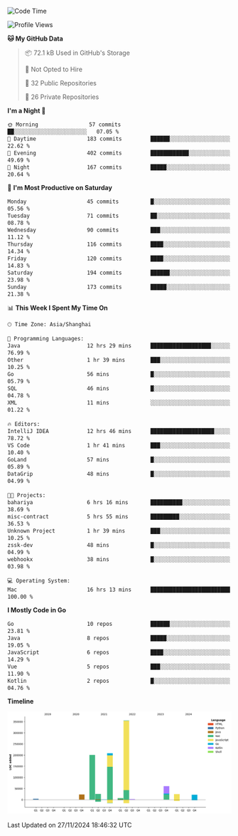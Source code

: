 <!--START_SECTION:waka-->
![Code Time](http://img.shields.io/badge/Code%20Time-2%2C937%20hrs%2011%20mins-blue)

![Profile Views](http://img.shields.io/badge/Profile%20Views-0-blue)

**🐱 My GitHub Data** 

> 📦 72.1 kB Used in GitHub's Storage 
 > 
> 🚫 Not Opted to Hire
 > 
> 📜 32 Public Repositories 
 > 
> 🔑 26 Private Repositories 
 > 
**I'm a Night 🦉** 

```text
🌞 Morning                57 commits          ██░░░░░░░░░░░░░░░░░░░░░░░   07.05 % 
🌆 Daytime                183 commits         ██████░░░░░░░░░░░░░░░░░░░   22.62 % 
🌃 Evening                402 commits         ████████████░░░░░░░░░░░░░   49.69 % 
🌙 Night                  167 commits         █████░░░░░░░░░░░░░░░░░░░░   20.64 % 
```
📅 **I'm Most Productive on Saturday** 

```text
Monday                   45 commits          █░░░░░░░░░░░░░░░░░░░░░░░░   05.56 % 
Tuesday                  71 commits          ██░░░░░░░░░░░░░░░░░░░░░░░   08.78 % 
Wednesday                90 commits          ███░░░░░░░░░░░░░░░░░░░░░░   11.12 % 
Thursday                 116 commits         ████░░░░░░░░░░░░░░░░░░░░░   14.34 % 
Friday                   120 commits         ████░░░░░░░░░░░░░░░░░░░░░   14.83 % 
Saturday                 194 commits         ██████░░░░░░░░░░░░░░░░░░░   23.98 % 
Sunday                   173 commits         █████░░░░░░░░░░░░░░░░░░░░   21.38 % 
```


📊 **This Week I Spent My Time On** 

```text
🕑︎ Time Zone: Asia/Shanghai

💬 Programming Languages: 
Java                     12 hrs 29 mins      ███████████████████░░░░░░   76.99 % 
Other                    1 hr 39 mins        ███░░░░░░░░░░░░░░░░░░░░░░   10.25 % 
Go                       56 mins             █░░░░░░░░░░░░░░░░░░░░░░░░   05.79 % 
SQL                      46 mins             █░░░░░░░░░░░░░░░░░░░░░░░░   04.78 % 
XML                      11 mins             ░░░░░░░░░░░░░░░░░░░░░░░░░   01.22 % 

🔥 Editors: 
IntelliJ IDEA            12 hrs 46 mins      ████████████████████░░░░░   78.72 % 
VS Code                  1 hr 41 mins        ███░░░░░░░░░░░░░░░░░░░░░░   10.40 % 
GoLand                   57 mins             █░░░░░░░░░░░░░░░░░░░░░░░░   05.89 % 
DataGrip                 48 mins             █░░░░░░░░░░░░░░░░░░░░░░░░   04.99 % 

🐱‍💻 Projects: 
bahariya                 6 hrs 16 mins       ██████████░░░░░░░░░░░░░░░   38.69 % 
misc-contract            5 hrs 55 mins       █████████░░░░░░░░░░░░░░░░   36.53 % 
Unknown Project          1 hr 39 mins        ███░░░░░░░░░░░░░░░░░░░░░░   10.25 % 
zssk-dev                 48 mins             █░░░░░░░░░░░░░░░░░░░░░░░░   04.99 % 
webhookx                 38 mins             █░░░░░░░░░░░░░░░░░░░░░░░░   03.98 % 

💻 Operating System: 
Mac                      16 hrs 13 mins      █████████████████████████   100.00 % 
```

**I Mostly Code in Go** 

```text
Go                       10 repos            ██████░░░░░░░░░░░░░░░░░░░   23.81 % 
Java                     8 repos             █████░░░░░░░░░░░░░░░░░░░░   19.05 % 
JavaScript               6 repos             ████░░░░░░░░░░░░░░░░░░░░░   14.29 % 
Vue                      5 repos             ███░░░░░░░░░░░░░░░░░░░░░░   11.90 % 
Kotlin                   2 repos             █░░░░░░░░░░░░░░░░░░░░░░░░   04.76 % 
```



**Timeline**

![Lines of Code chart](https://raw.githubusercontent.com/youtiaoguagua/youtiaoguagua/master/assets/bar_graph.png)


 Last Updated on 27/11/2024 18:46:32 UTC
<!--END_SECTION:waka-->